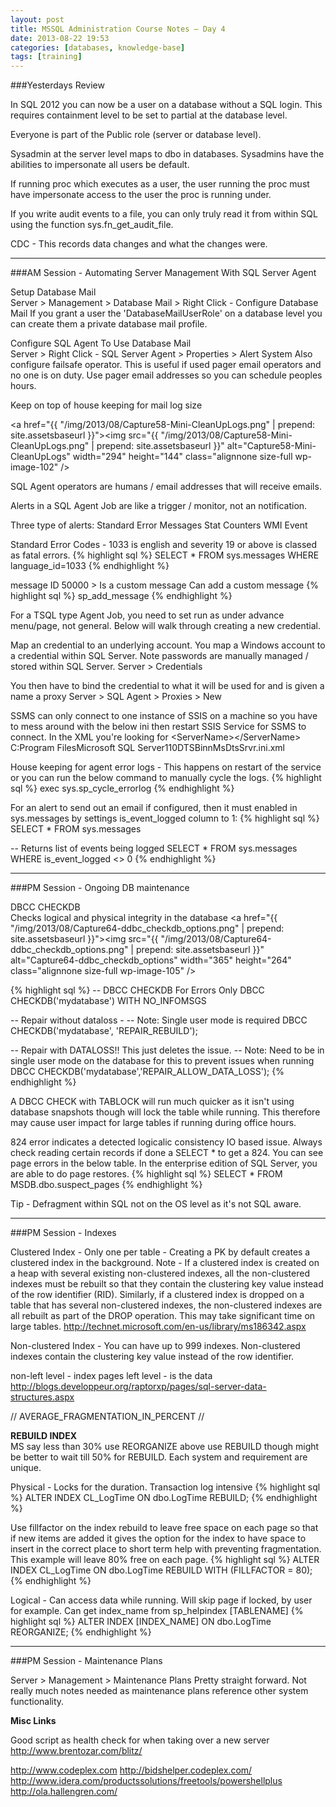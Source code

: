 ```yaml
---
layout: post
title: MSSQL Administration Course Notes – Day 4
date: 2013-08-22 19:53
categories: [databases, knowledge-base]
tags: [training]
---
```

###Yesterdays Review

In SQL 2012 you can now be a user on a database without a SQL login. This requires containment level to be set to partial at the database level.

Everyone is part of the Public role (server or database level).

Sysadmin at the server level maps to dbo in databases. Sysadmins have the abilities to impersonate all users be default.

If running proc which executes as a user, the user running the proc must have impersonate access to the user the proc is running under.

If you write audit events to a file, you can only truly read it from within SQL using the function sys.fn_get_audit_file.

CDC - This records data changes and what the changes were.

----------
###AM Session - Automating Server Management With SQL Server Agent

Setup Database Mail  
Server &gt; Management &gt; Database Mail &gt; Right Click - Configure Database Mail
If you grant a user the 'DatabaseMailUserRole' on a database level you can create them a private database mail profile.

Configure SQL Agent To Use Database Mail  
Server &gt; Right Click - SQL Server Agent &gt; Properties &gt; Alert System
Also configure failsafe operator. This is useful if used pager email operators and no one is on duty. Use pager email addresses so you can schedule peoples hours.

Keep on top of house keeping for mail log size

<a href="{{ "/img/2013/08/Capture58-Mini-CleanUpLogs.png" | prepend: site.assetsbaseurl }}"><img src="{{ "/img/2013/08/Capture58-Mini-CleanUpLogs.png" | prepend: site.assetsbaseurl }}" alt="Capture58-Mini-CleanUpLogs" width="294" height="144" class="alignnone size-full wp-image-102" /></a>

SQL Agent operators are humans / email addresses that will receive emails.


Alerts in a SQL Agent Job are like a trigger / monitor, not an notification.

Three type of alerts:
Standard Error Messages
Stat Counters
WMI Event

Standard Error Codes - 1033 is english and severity 19 or above is classed as fatal errors.
{% highlight sql %}
SELECT * FROM sys.messages
WHERE language_id=1033
{% endhighlight %}

message ID 50000 &gt; Is a custom message
Can add a custom message
{% highlight sql %}
sp_add_message
{% endhighlight %}


For a TSQL type Agent Job, you need to set run as under advance menu/page, not general. Below will walk through creating a new credential.

Map an credential to an underlying account. You map a Windows account to a credential within SQL Server. Note passwords are manually managed / stored within SQL Server.
Server &gt; Credentials

You then have to bind the credential to what it will be used for and is given a name a proxy
Server &gt; SQL Agent &gt; Proxies &gt; New


SSMS can only connect to one instance of SSIS on a machine so you have to mess around with the below ini then restart SSIS Service for SSMS to connect. In the XML you're looking for &lt;ServerName&gt;&lt;/ServerName&gt;
C:Program FilesMicrosoft SQL Server110DTSBinnMsDtsSrvr.ini.xml


House keeping for agent error logs - This happens on restart of the service or you can run the below command to manually cycle the logs.
{% highlight sql %}
exec sys.sp_cycle_errorlog
{% endhighlight %}


For an alert to send out an email if configured, then it must enabled in sys.messages by settings is_event_logged column to 1:
{% highlight sql %}
SELECT * FROM sys.messages

-- Returns list of events being logged
SELECT * FROM sys.messages
WHERE is_event_logged &lt;&gt; 0
{% endhighlight %}


----------

###PM Session - Ongoing DB maintenance

DBCC CHECKDB  
Checks logical and physical integrity in the database
<a href="{{ "/img/2013/08/Capture64-ddbc_checkdb_options.png" | prepend: site.assetsbaseurl }}"><img src="{{ "/img/2013/08/Capture64-ddbc_checkdb_options.png" | prepend: site.assetsbaseurl }}" alt="Capture64-ddbc_checkdb_options" width="365" height="264" class="alignnone size-full wp-image-105" /></a>


{% highlight sql %}
-- DBCC CHECKDB  For Errors Only
DBCC CHECKDB('mydatabase') WITH NO_INFOMSGS

-- Repair without dataloss -
-- Note: Single user mode is required
DBCC CHECKDB('mydatabase', 'REPAIR_REBUILD');

-- Repair with DATALOSS!! This just deletes the issue.
-- Note: Need to be in single user mode on the database for this to prevent issues when running
DBCC CHECKDB('mydatabase','REPAIR_ALLOW_DATA_LOSS');
{% endhighlight %}

A DBCC CHECK with TABLOCK will run much quicker as it isn't using database snapshots though will lock the table while running. This therefore may cause user impact for large tables if running during office hours.



824 error indicates a detected logicalic consistency IO based issue. Always check reading certain records if done a SELECT * to get a 824. You can see page errors in the below table. In the enterprise edition of SQL Server, you are able to do page restores.
{% highlight sql %}
SELECT * FROM MSDB.dbo.suspect_pages
{% endhighlight %}


Tip - Defragment within SQL not on the OS level as it's not SQL aware.

----------
###PM Session - Indexes

Clustered Index - Only one per table - Creating a PK by default creates a clustered index in the background.
Note - If a clustered index is created on a heap with several existing non-clustered indexes, all the non-clustered indexes must be rebuilt so that they contain the clustering key value instead of the row identifier (RID). Similarly, if a clustered index is dropped on a table that has several non-clustered indexes, the non-clustered indexes are all rebuilt as part of the DROP operation. This may take significant time on large tables.
http://technet.microsoft.com/en-us/library/ms186342.aspx

Non-clustered Index - You can have up to 999 indexes. Non-clustered indexes contain the clustering key value instead of the row identifier.

non-left level - index pages
left level - is the data
http://blogs.developpeur.org/raptorxp/pages/sql-server-data-structures.aspx


// AVERAGE_FRAGMENTATION_IN_PERCENT //  

<strong>REBUILD INDEX</strong>  
MS say less than 30% use REORGANIZE above use REBUILD though might be better to wait till 50% for REBUILD. Each system and requirement are unique.

Physical - Locks for the duration. Transaction log intensive
{% highlight sql %}
ALTER INDEX CL_LogTime ON dbo.LogTime REBUILD;
{% endhighlight %}

Use fillfactor on the index rebuild to leave free space on each page so that if new items are added it gives the option for the index to have space to insert in the correct place to short term help with preventing fragmentation. This example will leave 80% free on each page.
{% highlight sql %}
ALTER INDEX CL_LogTime ON dbo.LogTime REBUILD WITH (FILLFACTOR = 80);
{% endhighlight %}

Logical - Can access data while running. Will skip page if locked, by user for example. Can get index_name from sp_helpindex [TABLENAME]
{% highlight sql %}
ALTER INDEX [INDEX_NAME] ON dbo.LogTime REORGANIZE;
{% endhighlight %}


----------

###PM Session - Maintenance Plans

Server &gt; Management &gt; Maintenance Plans
Pretty straight forward. Not really much notes needed as maintenance plans reference other system functionality.


<strong>Misc Links</strong>  

Good script as health check for when taking over a new server
http://www.brentozar.com/blitz/

http://www.codeplex.com
http://bidshelper.codeplex.com/
http://www.idera.com/productssolutions/freetools/powershellplus
http://ola.hallengren.com/
